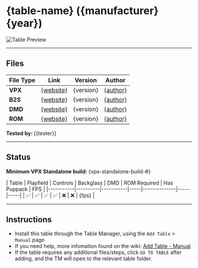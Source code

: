 # {table-name} ({manufacturer} {year})

![Table Preview](vpx-{tablename}-table.jpeg?raw=true)

---

## Files
| File Type | Link | Version | Author | 
|-----------|--------|----------|--------------|
| **VPX** | [{website}]({link}) | {version} | [{author}]({link}) |
| **B2S** | [{website}]({link}) | {version} | [{author}]({link}) |
| **DMD** | [{website}]({link}) | {version} | [{author}]({link}) |
| **ROM** | [{website}]({link}) | {version} | [{author}]({link}) |

**Tested by:** [{tester}]

---

## Status 
**Minimum VPX Standalone build:** {vpx-standalone-build-#}

| Table | Playfield | Controls | Backglass | DMD | ROM Required | Has Puppack | FPS |
|-----------|----------|-----------|-----|--------------|-----|-----|
| :white_check_mark: | :white_check_mark: | :white_check_mark: | :white_check_mark: | :x: | :x: | {fps} |

---

## Instructions

<!-- NOTE: DO NOT REMOVE OR EDIT THE FOLLOWING 3 STANDARD INSTRUCTIONS -->
- Install this table through the Table Manager, using the `Add Table` > `Manual` page
- If you need help, more infomation found on the wiki: [Add Table - Manual](https://github.com/LegendsUnchained/vpx-standalone-alp4k/wiki/%5B04%5D-%F0%9F%A7%A1-TM-%E2%80%90-Other-Features#add-table---manual)
- If the table requires any additional files/steps, click `GO TO TABLE` after adding, and the TM will open to the relevant table folder.
<!-- ADD EXTRA INSTRUCTIONS BELOW, DONT FORGET A FUN TAGLINE! i.e. "Baywatch will be right back!" -->

